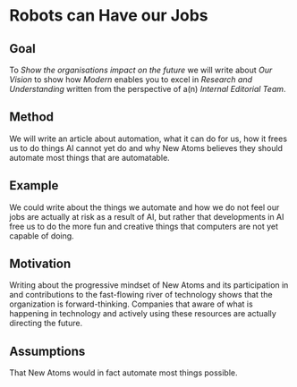 # Robots can Have our Jobs

## Goal
To *Show the organisations impact on the future* we will write about *Our Vision* to show how *Modern* enables you to excel in *Research and Understanding* written from the perspective of a(n) *Internal Editorial Team*.

## Method
We will write an article about automation, what it can do for us, how it frees us to do things AI cannot yet do and why New Atoms believes they should automate most things that are automatable.

## Example
We could write about the things we automate and how we do not feel our jobs are actually at risk as a result of AI, but rather that developments in AI free us to do the more fun and creative things that computers are not yet capable of doing.

## Motivation
Writing about the progressive mindset of New Atoms and its participation in and contributions to the fast-flowing river of technology shows that the organization is forward-thinking. Companies that aware of what is happening in technology and actively using these resources are actually directing the future.

## Assumptions
That New Atoms would in fact automate most things possible.
